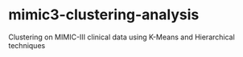 # mimic3-clustering-analysis
Clustering on MIMIC-III clinical data using K-Means and Hierarchical techniques
